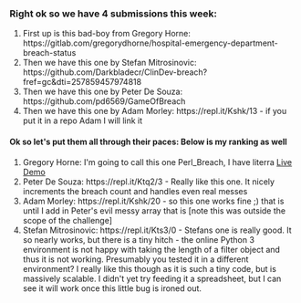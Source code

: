 <h3>Right ok so we have 4 submissions this week:</h3>

<ol>
<li>First up is this bad-boy from Gregory Horne: https://gitlab.com/gregorydhorne/hospital-emergency-department-breach-status </li>
<li>Then we have this one by Stefan Mitrosinovic: https://github.com/Darkbladecr/ClinDev-breach?fref=gc&dti=257859457974818 </li>
<li>Then we have this one by Peter De Souza: https://github.com/pd6569/GameOfBreach </li>
<li>Then we have this one by Adam Morley: https://repl.it/Kshk/13 - if you put it in a repo Adam I will link it</li>
</ol>

<h4> Ok so let's put them all through their paces: Below is my ranking as well </h4>
<ol>
<li>Gregory Horne: I'm going to call this one Perl_Breach, I have literra <a href="http://tpcg.io/Ok5cjI">Live Demo</a> </li>
<li>Peter De Souza: https://repl.it/Ktq2/3 - Really like this one. It nicely increments the breach count and handles even real messes </li>
<li>Adam Morley: https://repl.it/Kshk/20 - so this one works fine ;) that is until I add in Peter's evil messy array that is [note this was outside the scope of the challenge]</li>
<li>Stefan Mitrosinovic: https://repl.it/Kts3/0 - Stefans one is really good. It so nearly works, but there is a tiny hitch - the online Python 3 environment is not happy with taking the length of a filter object and thus it is not working. Presumably you tested it in a different environment? I really like this though as it is such a tiny code, but is massively scalable. I didn't yet try feeding it a spreadsheet, but I can see it will work once this little bug is ironed out.</li>
</ol>
